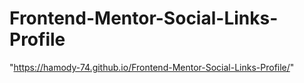 # Frontend-Mentor-Social-Links-Profile
"https://hamody-74.github.io/Frontend-Mentor-Social-Links-Profile/" 
